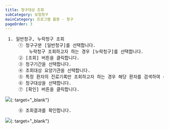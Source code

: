```yaml
---
title: 청구대상 조회
subCategory: 보험청구
mainCategory: 프로그램 활용 - 청구
pageOrder: 3
---
```


<pre>
 <t2><bold>1. 일반청구, 누락청구 조회</bold></t2>
     ① 청구구분 [일반청구]를 선택합니다.
         누락청구 조회하고자 하는 경우 [누락청구]를 선택합니다.
     ② [조회] 버튼을 클릭합니다.
     ③ 청구기간을 선택합니다.
     ④ 조회대상 요양기관을 선택합니다.
     ⑤ 특정 환자의 진료기록만 조회하고자 하는 경우 해당 환자를 검색하여 선택합니다.
     ⑥ 청구대상을 선택합니다.
     ⑦ [확인] 버튼을 클릭합니다.
</pre>

[![](/images/{{page.url}}_1.png)](/images/{{page.url}}_1.png){: target="_blank"}

<pre>
     ⑧ 조회결과를 확인합니다.
</pre>

[![](/images/{{page.url}}_2.png)](/images/{{page.url}}_2.png){: target="_blank"}

